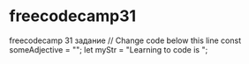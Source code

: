 # freecodecamp31
freecodecamp 31 задание
// Change code below this line
const someAdjective = "";
let myStr = "Learning to code is ";
